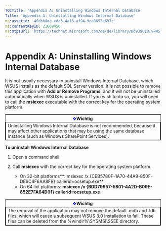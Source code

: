 ```yaml
---
TOCTitle: 'Appendix A: Uninstalling Windows Internal Database'
Title: 'Appendix A: Uninstalling Windows Internal Database'
ms:assetid: '46dbb0ac-eda3-4a16-af94-9ca0652e697c'
ms:contentKeyID: 21669456
ms:mtpsurl: 'https://technet.microsoft.com/de-de/library/Dd939818(v=WS.10)'
---
```


Appendix A: Uninstalling Windows Internal Database
==================================================

It is not usually necessary to uninstall Windows Internal Database, which WSUS installs as the default SQL Server version. It is not possible to remove this application with **Add or Remove Programs**, and it will not be uninstalled automatically when WSUS is uninstalled. If you wish to do so, you will need to call the **msiexec** executable with the correct key for the operating system platform.

 
<table style="border:1px solid black;">
<colgroup>
<col width="100%" />
</colgroup>
<thead>
<tr class="header">
<th><img src="images/Dd939818.Important(WS.10).gif" />Wichtig</th>
</tr>
</thead>
<tbody>
<tr class="odd">
<td style="border:1px solid black;">Uninstalling Windows Internal Database is not recommended, because it may affect other applications that may be using the same database instance (such as Windows SharePoint Services).
</td>
</tr>
</tbody>
</table>
 

**To uninstall Windows Internal Database**
1.  Open a command shell.

2.  Call **msiexec** with the correct key for the operating system platform.

    -   On 32-bit platforms**: msiexec /x {CEB5780F-1A70-44A9-850F-DE6C4F6AA8FB} callerid=ocsetup.exe**
    -   On 64-bit platforms: **msiexec /x {BDD79957-5801-4A2D-B09E-852E7FA64D01} callerid=ocsetup.exe**

 
<table style="border:1px solid black;">
<colgroup>
<col width="100%" />
</colgroup>
<thead>
<tr class="header">
<th><img src="images/Dd939818.Important(WS.10).gif" />Wichtig</th>
</tr>
</thead>
<tbody>
<tr class="odd">
<td style="border:1px solid black;">The removal of the application may not remove the default .mdb and .ldb files, which will cause a subsequent WSUS 3.0 installation to fail. These files can be deleted from the %windir%\SYSMSI\SSEE directory.
</td>
</tr>
</tbody>
</table>
